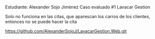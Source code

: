 Estudiante: Alexander Sojo Jiménez
Caso evaluado #1
Lavacar Gestion

Solo no funciona en las citas, que aparescan los carros de los clientes, entonces no se puede hacer la cita

https://github.com/AlexanderSojoJ/LavacarGestion.Web.git
